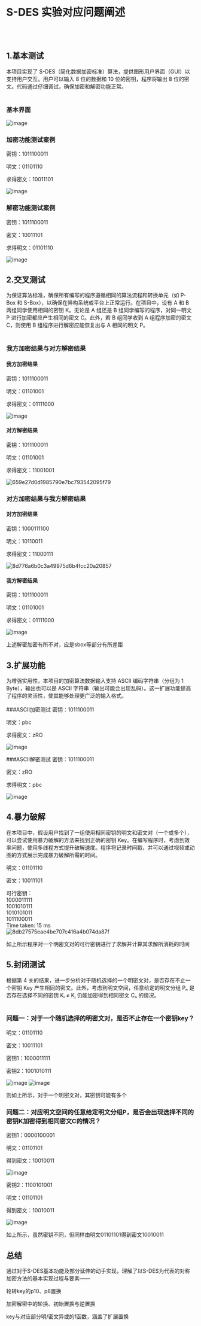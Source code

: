 # S-DES 实验对应问题阐述
<br><br>
## 1.基本测试
  本项目实现了 S-DES（简化数据加密标准）算法，提供图形用户界面（GUI）以支持用户交互。用户可以输入 8 位的数据和 10 位的密钥，程序将输出 8 位的密文。代码通过仔细调试，确保加密和解密功能正常。<br><br>
### 基本界面
  ![image](https://github.com/user-attachments/assets/3e872046-ba87-4fc1-a83a-98c80b2db863)
### 加密功能测试案例
  密钥：1011100011
  
  明文：01101110
  
  求得密文：10011101
  
  ![image](https://github.com/user-attachments/assets/7ce22c0d-0a29-40c1-93f2-0c5b9879cb38)
### 解密功能测试案例
  密钥：1011100011
  
  密文：10011101
  
  求得明文：01101110
  
  ![image](https://github.com/user-attachments/assets/41b27c57-50b0-438a-879a-a18db5f1d157)



  
## 2.交叉测试
  为保证算法标准，确保所有编写的程序遵循相同的算法流程和转换单元（如 P-Box 和 S-Box），以确保在异构系统或平台上正常运行。在项目中，设有 A 和 B 两组同学使用相同的密钥 K。无论是 A 组还是 B 组同学编写的程序，对同一明文 P 进行加密都应产生相同的密文 C。此外，若 B 组同学收到 A 组程序加密的密文 C，则使用 B 组程序进行解密应能恢复出与 A 相同的明文 P。
  <br><br>
### 我方加密结果与对方解密结果
#### 我方加密结果
  密钥：1011100011
  
  明文：01101001
  
  求得密文：01111000

  ![image](https://github.com/user-attachments/assets/0f71e988-cbdb-4add-acfd-ac3a627514fb)

#### 对方解密结果
  密钥：1011100011
  
  明文：01101001
  
  求得密文：11001001

  ![659e27d0d1985790e7bc793542095f79](https://github.com/user-attachments/assets/f341f692-6836-425b-8c12-08c0bedb0529)



### 对方加密结果与我方解密结果
#### 对方加密结果
  密钥：1000111100
  
  明文：10110011
  
  求得密文：11000111

  ![8d776a6b0c3a49975d6b4fcc20a20857](https://github.com/user-attachments/assets/a0ebedef-4022-4e87-9887-53089400a29d)


#### 我方解密结果

  密钥：1011100011
  
  明文：01101001
  
  求得密文：01111000

  ![image](https://github.com/user-attachments/assets/4a1da0f3-8e99-44a5-a5fa-68d8ae50d6eb)

  上述解密加密有所不对，应是sbox等部分有所差距


## 3.扩展功能
  为增强实用性，本项目的加密算法数据输入支持 ASCII 编码字符串（分组为 1 Byte），输出也可以是 ASCII 字符串（输出可能会出现乱码）。这一扩展功能提高了程序的灵活性，使其能够处理更广泛的输入格式。
  <br><br>
###ASCII加密测试
  密钥：1011100011
  
  明文：pbc
  
  求得密文：zRO

  ![image](https://github.com/user-attachments/assets/d05d3cba-1545-4769-815d-4896ca13a950)


###ASCII解密测试
  密钥：1011100011
  
  密文：zRO
  
  求得明文：pbc

  ![image](https://github.com/user-attachments/assets/486b3b86-8170-4d72-a048-db340aaa8d0b)

  
## 4.暴力破解
  在本项目中，假设用户找到了一组使用相同密钥的明文和密文对（一个或多个），可以尝试使用暴力破解的方法来找到正确的密钥 Key。在编写程序时，考虑到效率问题，使用多线程方式提升破解速度。程序将记录时间戳，并可以通过视频或动图的方式展示完成暴力破解所需的时间。

  明文：01101110
  
  密文：10011101

  可行密钥：
<br>1000011111
<br>1001010111
<br>1010101011
<br>1011100011
<br>Time taken: 15 ms
<br>![8db27575eae4be707c416a4b074da87f](https://github.com/user-attachments/assets/c7f67a8a-79d2-470b-8660-c4b4c360102e)

  如上所示程序对一个明密文对的可行密钥进行了求解并计算其求解所消耗的时间


## 5.封闭测试
  根据第 4 关的结果，进一步分析对于随机选择的一个明密文对，是否存在不止一个密钥 Key 产生相同的密文。此外，考虑到明文空间，任意给定的明文分组 Pₙ 是否存在选择不同的密钥 Kᵢ ≠ Kⱼ 仍能加密得到相同密文 Cₙ 的情况。
<br><br>
### 问题一：对于一个随机选择的明密文对，是否不止存在一个密钥key？
  明文：01101110

  密文：10011101

  密钥1：1000011111
  
  密钥2：1001010111

  ![image](https://github.com/user-attachments/assets/43edb2ce-59ce-435e-b734-3329ea54f374)
  ![image](https://github.com/user-attachments/assets/4e6b7143-cbf9-4d27-a82c-3d5efaa29b4e)

  则如上所示，对于一个明密文对，其密钥可能有多个

### 问题二：对应明文空间的任意给定明文分组P，是否会出现选择不同的密钥K加密得到相同密文C的情况？
  密钥1：0000100001

  明文：01101101

  得到密文：10010011

  ![image](https://github.com/user-attachments/assets/99ffc244-a823-4624-8804-d172fdf28dea)

  密钥2：1100101001

  明文：01101101

  得到密文：10010011

  ![image](https://github.com/user-attachments/assets/9eeb472c-8902-4325-8060-c2581005f50a)

  如上所示，虽然密钥不同，但同样由明文01101101得到密文10010011


## 总结
  通过对于S-DES基本功能及部分延伸的动手实现，理解了以S-DES为代表的对称加密方法的基本实现过程与要素——
  
  轮转key的p10、p8置换
  
  加密解密中的轮换、初始置换与逆置换

  key与对应部分明/密文异或的f函数，涵盖了扩展置换
